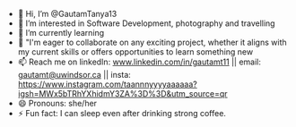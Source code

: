 - 👋 Hi, I’m @GautamTanya13
- 👀 I’m interested in Software Development, photography and travelling
- 🌱 I’m currently learning 
- 💞️ "I'm eager to collaborate on any exciting project, whether it aligns with my current skills or offers opportunities to learn something new
- 📫 Reach me on linkedIn: www.linkedin.com/in/gautamt11 || email: gautamt@uwindsor.ca || insta: https://www.instagram.com/taannnyyyyaaaaaa?igsh=MWx5bTRhYXhidmY3ZA%3D%3D&utm_source=qr
- 😄 Pronouns: she/her
- ⚡ Fun fact: I can sleep even after drinking strong coffee.

<!---
GautamTanya13/GautamTanya13 is a ✨ special ✨ repository because its `README.md` (this file) appears on your GitHub profile.
You can click the Preview link to take a look at your changes.
--->
